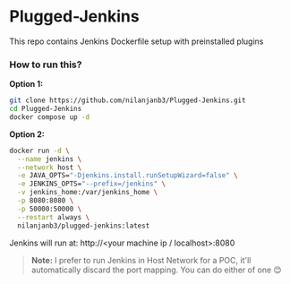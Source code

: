 # Plugged-Jenkins
This repo contains Jenkins Dockerfile setup with preinstalled plugins
### How to run this?

**Option 1:**
```bash
git clone https://github.com/nilanjanb3/Plugged-Jenkins.git
cd Plugged-Jenkins
docker compose up -d
```

**Option 2:**
```bash
docker run -d \
  --name jenkins \
  --network host \
  -e JAVA_OPTS="-Djenkins.install.runSetupWizard=false" \
  -e JENKINS_OPTS="--prefix=/jenkins" \
  -v jenkins_home:/var/jenkins_home \
  -p 8080:8080 \
  -p 50000:50000 \
  --restart always \
  nilanjanb3/plugged-jenkins:latest
```
Jenkins will run at: http://<your machine ip / localhost>:8080

> **Note:** I prefer to run Jenkins in Host Network for a POC, it'll automatically discard the port mapping. 
You can do either of one 😊
